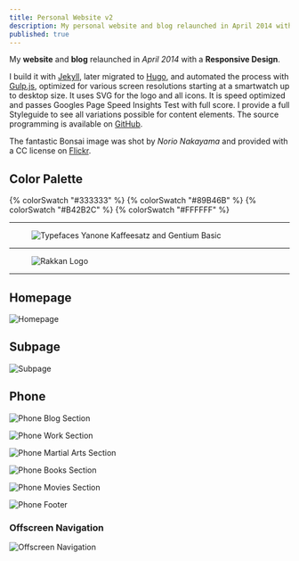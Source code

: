 ```yaml
---
title: Personal Website v2
description: My personal website and blog relaunched in April 2014 with a Responsive Design.
published: true
---
```


My **website** and **blog** relaunched in _April 2014_ with a **Responsive Design**.

I build it with [Jekyll](http://jekyllrb.com/), later migrated to [Hugo](https://gohugo.io/), and automated the process with [Gulp.js](http://gulpjs.com/), optimized for various screen resolutions starting at a smartwatch up to desktop size. It uses SVG for the logo and all icons. It is speed optimized and passes Googles Page Speed Insights Test with full score. I provide a full Styleguide to see all variations possible for content elements. The source programming is available on [GitHub](https://github.com/kogakure/stefanimhoff.de-jekyll/).

The fantastic Bonsai image was shot by _Norio Nakayama_ and provided with a CC license on [Flickr](https://www.flickr.com/photos/norio-nakayama/9156103138).

## Color Palette

<div class="color-stack">
  {% colorSwatch "#333333" %}
  {% colorSwatch "#89B46B" %}
  {% colorSwatch "#B42B2C" %}
  {% colorSwatch "#FFFFFF" %}
</div>

---

<figure class="light image-shadow">

![Typefaces Yanone Kaffeesatz and Gentium Basic](./images/stefanimhoff-v2-typeface.svg)

</figure>

---

<figure class="light image-shadow">

![Rakkan Logo](./images/stefanimhoff-v2-logo.svg)

</figure>

---

## Homepage

![Homepage](./images/stefanimhoff-v2-homepage.jpg)

## Subpage

![Subpage](./images/stefanimhoff-v2-subpage.jpg)

## Phone

<div class="projects-detail-medium">

![Phone Blog Section](./images/stefanimhoff-v2-phone-blog.jpg)

![Phone Work Section](./images/stefanimhoff-v2-phone-work.jpg)

![Phone Martial Arts Section](./images/stefanimhoff-v2-phone-martial-arts.jpg)

![Phone Books Section](./images/stefanimhoff-v2-phone-books.jpg)

![Phone Movies Section](./images/stefanimhoff-v2-phone-movies.jpg)

![Phone Footer](./images/stefanimhoff-v2-phone-footer.jpg)

</div>

### Offscreen Navigation

![Offscreen Navigation](./images/stefanimhoff-v2-navigation.jpg)
